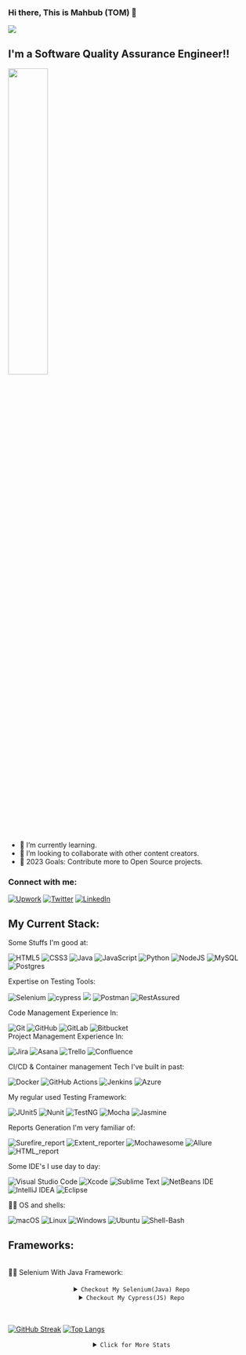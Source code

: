 ### Hi there, This is Mahbub (TOM) 👋

![](https://komarev.com/ghpvc/?username=Mahbub091&style=plastic&color=red)

## I'm a Software Quality Assurance Engineer!!

<img src="https://camo.githubusercontent.com/21aadcba59e67081f84c016e8d1c4cd5bc5f176918d646dbecf1252468e524e6/68747470733a2f2f692e696d6775722e636f6d2f4f37756f5a69712e676966" data-canonical-src="https://i.imgur.com/O7uoZiq.gif" style="max-width: 100%;" width="40%">


- 🌱 I’m currently learning.
- 👯 I’m looking to collaborate with other content creators.
- 🥅 2023 Goals: Contribute more to Open Source projects.

### Connect with me:
[![Upwork](https://img.shields.io/badge/UpWork-6FDA44?style=for-the-badge&logo=Upwork&logoColor=white)](https://www.upwork.com/freelancers/~01bc845856f354174e)
[![Twitter](https://img.shields.io/badge/Twitter-%231DA1F2.svg?style=for-the-badge&logo=Twitter&logoColor=white)](https://twitter.com/tom_sqa/)
[![LinkedIn](https://img.shields.io/badge/linkedin-%230077B5.svg?style=for-the-badge&logo=linkedin&logoColor=white)](https://www.linkedin.com/in/mahbubrahman091/)
<br>

## My Current Stack:

Some Stuffs I'm good at:

![HTML5](https://img.shields.io/badge/html5-%23E34F26.svg?style=for-the-badge&logo=html5&logoColor=white)
![CSS3](https://img.shields.io/badge/css3-%231572B6.svg?style=for-the-badge&logo=css3&logoColor=white)
![Java](https://img.shields.io/badge/Java-ED8B00?style=for-the-badge&logo=openjdk&logoColor=white)
![JavaScript](https://img.shields.io/badge/javascript-%23323330.svg?style=for-the-badge&logo=javascript&logoColor=%23F7DF1E)
![Python](https://img.shields.io/badge/python-3670A0?style=for-the-badge&logo=python&logoColor=ffdd54)
![NodeJS](https://img.shields.io/badge/node.js-6DA55F?style=for-the-badge&logo=node.js&logoColor=white)
![MySQL](https://img.shields.io/badge/mysql-%2300f.svg?style=for-the-badge&logo=mysql&logoColor=white)
![Postgres](https://img.shields.io/badge/postgres-%23316192.svg?style=for-the-badge&logo=postgresql&logoColor=white)
 <br/>
 
Expertise on Testing Tools:
 <br/>
 
![Selenium](https://img.shields.io/badge/-selenium-%43B02A?style=for-the-badge&logo=selenium&logoColor=white)
![cypress](https://img.shields.io/badge/-cypress-%23E5E5E5?style=for-the-badge&logo=cypress&logoColor=058a5e)
<img src="https://img.shields.io/badge/webdriverio-%23EA5906.svg?&style=for-the-badge&logo=webdriverio&logoColor=white" />
![Postman](https://img.shields.io/badge/Postman-FF6C37?style=for-the-badge&logo=postman&logoColor=white)
![RestAssured](https://img.shields.io/badge/-restassured-000000?style=for-the-badge&logo=RestAssured)
<br/>

Code Management Experience In:
<br/>

![Git](https://img.shields.io/badge/git-%23F05033.svg?style=for-the-badge&logo=git&logoColor=white)
![GitHub](https://img.shields.io/badge/github-%23121011.svg?style=for-the-badge&logo=github&logoColor=white)
![GitLab](https://img.shields.io/badge/gitlab-%23181717.svg?style=for-the-badge&logo=gitlab&logoColor=white)
![Bitbucket](https://img.shields.io/badge/bitbucket-%230047B3.svg?style=for-the-badge&logo=bitbucket&logoColor=white)
<br/>
Project Management Experience In:
<br/>

![Jira](https://img.shields.io/badge/jira-%230A0FFF.svg?style=for-the-badge&logo=jira&logoColor=white)
![Asana](https://img.shields.io/badge/-Asana-informational?style=for-the-badge&logo=Asana)
![Trello](https://img.shields.io/badge/Trello-%23026AA7.svg?style=for-the-badge&logo=Trello&logoColor=white)
![Confluence](https://img.shields.io/badge/confluence-%23172BF4.svg?style=for-the-badge&logo=confluence&logoColor=white)
<br/>

CI/CD & Container management Tech I've built in past:
<br/>

![Docker](https://img.shields.io/badge/docker-%230db7ed.svg?style=for-the-badge&logo=docker&logoColor=white)
![GitHub Actions](https://img.shields.io/badge/github%20actions-%232671E5.svg?style=for-the-badge&logo=githubactions&logoColor=white)
![Jenkins](https://img.shields.io/badge/jenkins-%232C5263.svg?style=for-the-badge&logo=jenkins&logoColor=white)
![Azure](https://img.shields.io/badge/azure-%230072C6.svg?style=for-the-badge&logo=microsoftazure&logoColor=white)
<br/>

My regular used Testing Framework:
<br/>

![JUnit5](https://img.shields.io/static/v1?style=for-the-badge&message=JUnit5&color=25A162&logo=JUnit5&logoColor=FFFFFF&label=)
![Nunit](https://img.shields.io/badge/-Nunit-informational?style=for-the-badge&logo=appveyor)
![TestNG](https://img.shields.io/badge/-TestNG-informational?style=for-the-badge&logo=appveyor)
![Mocha](https://img.shields.io/badge/-mocha-%238D6748?style=for-the-badge&logo=mocha&logoColor=white)
![Jasmine](https://img.shields.io/badge/jasmine-%238A4182.svg?style=for-the-badge&logo=jasmine&logoColor=white)
<br/>

Reports Generation I'm very familiar of:
<br/>

![Surefire_report](https://img.shields.io/badge/-Surefire_report-informational?style=for-the-badge&logo=appveyor)
![Extent_reporter](https://img.shields.io/badge/-Extent_reporter-informational?style=for-the-badge&logo=appveyor)
![Mochawesome](https://img.shields.io/badge/-Mochawesome-informational?style=for-the-badge&logo=appveyor)
![Allure](https://img.shields.io/badge/-Allure-informational?style=for-the-badge&logo=appveyor)
![HTML_report](https://img.shields.io/badge/-HTML_report-informational?style=for-the-badge&logo=appveyor)
<br/>

Some IDE's I use day to day:
<br/>

![Visual Studio Code](https://img.shields.io/badge/Visual%20Studio%20Code-0078d7.svg?style=for-the-badge&logo=visual-studio-code&logoColor=white)
![Xcode](https://img.shields.io/badge/Xcode-007ACC?style=for-the-badge&logo=Xcode&logoColor=white)
![Sublime Text](https://img.shields.io/badge/sublime_text-%23575757.svg?style=for-the-badge&logo=sublime-text&logoColor=important)
![NetBeans IDE](https://img.shields.io/badge/NetBeansIDE-1B6AC6.svg?style=for-the-badge&logo=apache-netbeans-ide&logoColor=white)
![IntelliJ IDEA](https://img.shields.io/badge/IntelliJIDEA-000000.svg?style=for-the-badge&logo=intellij-idea&logoColor=white)
![Eclipse](https://img.shields.io/badge/Eclipse-FE7A16.svg?style=for-the-badge&logo=Eclipse&logoColor=white)
<br/>
 
👨‍💻 OS and shells:
<br/>

![macOS](https://img.shields.io/static/v1?style=for-the-badge&message=macOS&color=000000&logo=macOS&logoColor=FFFFFF&label=)
![Linux](https://img.shields.io/static/v1?style=for-the-badge&message=Linux&color=222222&logo=Linux&logoColor=white&label=)
![Windows](https://img.shields.io/static/v1?style=for-the-badge&message=Windows&color=0078D6&logo=Windows&logoColor=FFFFFF&label=)
![Ubuntu](https://img.shields.io/badge/Ubuntu-informational?style=for-the-badge&logo=ubuntu&logoColor=white&color=E95420)
![Shell-Bash](https://img.shields.io/badge/Shell-Bash-informational?style=for-the-badge&logo=gnu-bash&logoColor=white&color=4EAA25)
   
## Frameworks:
<!--Here I've Created My Selenium Framework Details -->
<br />
👨‍💻 Selenium With Java Framework:
<br />
<br />
<details id="selenium-stack" align="center" margin-top="5px">
<div align="center">
  <img src="https://img.shields.io/badge/-selenium-%43B02A?style=for-the-badge&logo=selenium&logoColor=white" title="Selenium" alt="Selenium"/>&nbsp;
  <img src="https://img.shields.io/badge/Java-ED8B00?style=for-the-badge&logo=openjdk&logoColor=white" title="Java" alt="Java"/>&nbsp;
  <img src="https://img.shields.io/badge/Apache-Maven-%23ED8B00.svg?style=for-the-badge&logo=Apache-Maven&logoColor=#C71A36" title="Apache-Maven" alt="Apache-Maven"/>&nbsp;
  <img src="https://img.shields.io/badge/Test-NG-%23ED8B00.svg?style=for-the-badge&logo=Test-NG&logoColor=Test-NG" title="Test-NG" alt="Test-NG"/>&nbsp;
</div>
 <br />
<summary> <code>Checkout My Selenium(Java) Repo</code> </summary>
<div id="selenium_repo" align="center">
  <a href="https://github.com/Mahbub091/selenium_java_testng_automation">
    <img width="30%" src="https://img.shields.io/badge/-Tom's_Selenium_Repo-critical?style=plastic&logo=Selenium" alt="Tom's Selenium Showcase Repo"/>
  </a>
</div>
</details>

<!--Here I'll Create My Cypress Framework Details -->

<details align="center">
<summary> <code>Checkout My Cypress(JS) Repo</code> </summary>
<div align="center">
  <img src="https://img.shields.io/badge/-cypress-%43B02A?style=for-the-badge&logo=cypress&logoColor=white" title="Cypress" alt="Cypress"/>&nbsp;
  <img src="https://img.shields.io/badge/javascript-%23323330.svg?style=for-the-badge&logo=javascript&logoColor=%23F7DF1E" title="JavaScript" alt="JavaScript"/>&nbsp;
  <img src="https://img.shields.io/badge/node.js-6DA55F?style=for-the-badge&logo=node.js&logoColor=white" title="Node.js" alt="Node.js"/>&nbsp;
  <img src="https://img.shields.io/badge/-mocha-%238D6748?style=for-the-badge&logo=mocha&logoColor=white" title="Mocha" alt="Mocha"/>&nbsp;
</div>
 <br />
<div id="cypress_repo" align="center">
  <a href="https://github.com/Mahbub091/cypress_e2e_showcase">
    <img width="30%" src="https://img.shields.io/badge/-Tom's_Cypress_Repo-critical?style=plastic&logo=Cypress" alt="Tom's Cypress Showcase Repo"/>
  </a>
</div>
</details>

<br />
<br />

[![GitHub Streak](http://github-readme-streak-stats.herokuapp.com?user=Mahbub091&theme=dark&date_format=j%20M%5B%20Y%5D)](https://git.io/streak-stats)
[![Top Langs](https://github-readme-stats.vercel.app/api/top-langs/?username=Mahbub091&layout=compact&theme=vision-friendly-dark)](https://github.com/anuraghazra/github-readme-stats)

<details align="center">
    <summary> <code>Click for More Stats</code> </summary>
    <br>
    <img width="60%" src="https://github-profile-trophy.vercel.app/?username=Mahbub091&theme=onedark" />
</details>

<br/> 
